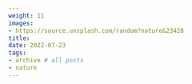 ```yaml
---
weight: 11
images:
- https://source.unsplash.com/random?nature&23428
title: 
date: 2022-07-23
tags:
- archive # all posts
- nature
---
```


